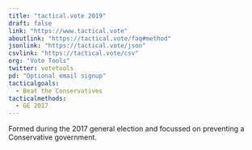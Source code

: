 ```yaml
---
title: "tactical.vote 2019"
draft: false
link: "https://www.tactical.vote"
aboutlink: "https://tactical.vote/faq#method"
jsonlink: "https://tactical.vote/json"
csvlink: "https://tactical.vote/csv"
org: "Vote Tools"
twitter: votetools
pd: "Optional email signup"
tacticalgoals:
  - Beat the Conservatives
tacticalmethods:
  - GE 2017
---
```


Formed during the 2017 general election and focussed on preventing a Conservative government.

<!--more-->
